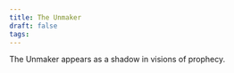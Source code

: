 ```yaml
---
title: The Unmaker
draft: false
tags:
---
```

The Unmaker appears as a shadow in visions of prophecy. 